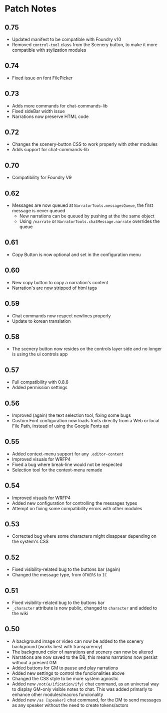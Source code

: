 # Patch Notes

## 0.75

-   Updated manifest to be compatible with Foundry v10
-   Removed `control-tool` class from the Scenery button, to make it more compatible with stylization modules

## 0.74

-   Fixed issue on font FilePicker

## 0.73

-   Adds more commands for chat-commands-lib
-   Fixed sideBar width issue
-   Narrations now preserve HTML code

## 0.72

-   Changes the scenery-button CSS to work properly with other modules
-   Adds support for chat-commands-lib

## 0.70

-   Compatibility for Foundry V9

## 0.62

-   Messages are now queued at `NarratorTools.messagesQueue`, the first message is never queued
    -   New narrations can be queued by pushing at the the same object
    -   Using `/narrate` or `NarratorTools.chatMessage.narrate` overrides the queue

## 0.61

-   Copy Button is now optional and set in the configuration menu

## 0.60

-   New copy button to copy a narration's content
-   Narration's are now stripped of html tags

## 0.59

-   Chat commands now respect newlines properly
-   Update to korean translation

## 0.58

-   The scenery button now resides on the controls layer side and no longer is using the ui controls app

## 0.57

-   Full compatibility with 0.8.6
-   Added permission settings

## 0.56

-   Improved (again) the text selection tool, fixing some bugs
-   Custom Font configuration now loads fonts directly from a Web or local File Path, instead of using the Google Fonts api

## 0.55

-   Added context-menu support for any `.editor-content`
-   Improved visuals for WRFP4
-   Fixed a bug where break-line would not be respected
-   Selection tool for the context-menu remade

## 0.54

-   Improved visuals for WRFP4
-   Added new configuration for controlling the messages types
-   Attempt on fixing some compatibility errors with other modules

## 0.53

-   Corrected bug where some characters might disappear depending on the system's CSS

## 0.52

-   Fixed visibility-related bug to the buttons bar (again)
-   Changed the message type, from `OTHERS` to `IC`

## 0.51

-   Fixed visibility-related bug to the buttons bar
-   `_character` attribute is now public, changed to `character` and added to the wiki

## 0.50

-   A background image or video can now be added to the scenery background (works best with transparency)
-   The background color of narrations and scenery can now be altered
-   Narrations are now saved to the DB, this means narrations now persist without a present GM
-   Added buttons for GM to pause and play narrations
-   Added new settings to control the funcionalities above
-   Changed the CSS style to be more system agnostic
-   Added new `/not(e/ification/ify)` chat command, as an universal way to display GM-only visible notes to chat. This was added primarly to enhance other modules/macros funcionality
-   Added new `/as [speaker]` chat command, for the DM to send messages as any speaker without the need to create tokens/actors

